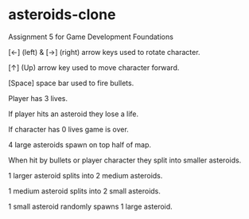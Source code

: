 # asteroids-clone
Assignment 5 for Game Development Foundations


[<-] (left) & [->] (right) arrow keys used to rotate character.

[↑] (Up) arrow key used to move character forward.

[Space] space bar used to fire bullets.


Player has 3 lives.

If player hits an asteroid they lose a life.

If character has 0 lives game is over.


4 large asteroids spawn on top half of map.

When hit by bullets or player character they split into smaller asteroids.

1 larger asteroid splits into 2 medium asteroids.

1 medium asteroid splits into 2 small asteroids.

1 small asteroid randomly spawns 1 large asteroid.


